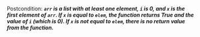 Postcondition: ***`arr` is a list with at least one element, `i` is 0, and `x` is the first element of `arr`. If `x` is equal to `elem`, the function returns True and the value of `i` (which is 0). If `x` is not equal to `elem`, there is no return value from the function.***